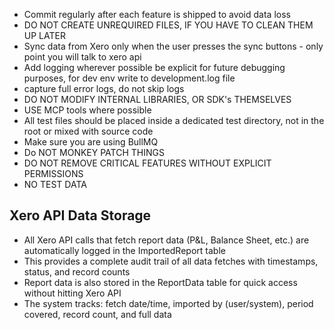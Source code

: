 - Commit regularly after each feature is shipped to avoid data loss
- DO NOT CREATE UNREQUIRED FILES, IF YOU HAVE TO CLEAN THEM UP LATER
- Sync data from Xero only when the user presses the sync buttons - only point you will talk to xero api
- Add logging wherever possible be explicit for future debugging purposes, for dev env write to development.log file
- capture full error logs, do not skip logs
- DO NOT MODIFY INTERNAL LIBRARIES, OR SDK's THEMSELVES
- USE MCP tools where possible
- All test files should be placed inside a dedicated test directory, not in the root or mixed with source code
- Make sure you are using BullMQ
- Do NOT MONKEY PATCH THINGS
- DO NOT REMOVE CRITICAL FEATURES WITHOUT EXPLICIT PERMISSIONS
- NO TEST DATA

## Xero API Data Storage
- All Xero API calls that fetch report data (P&L, Balance Sheet, etc.) are automatically logged in the ImportedReport table
- This provides a complete audit trail of all data fetches with timestamps, status, and record counts
- Report data is also stored in the ReportData table for quick access without hitting Xero API
- The system tracks: fetch date/time, imported by (user/system), period covered, record count, and full data